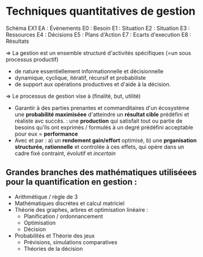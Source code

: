 # Techniques quantitatives de gestion

Schéma EX1
EA : Évènements
E0 : Besoin
E1 : Situation
E2 : Situation
E3 : Ressources
E4 : Décisions
E5 : Plans d'Action
E7 : Ecarts d'execution
E8 : Résultats

=> La gestion est un ensemble structuré d'activités spécifiques (=un sous processus productif)
* de nature essentiellement informationnelle et décisionnelle
* dynamique, cyclique, itératif, récursif et probabiliste
* de support aux opérations productives et d'aide à la décision.

=> Le processus de gestion vise à (finalité, but, utilité)
* Garantir à des parties prenantes et commanditaires d'un écosystème une **probabilité maximiséee** d'atteindre un **résultat cible** prédéfini et réaliste avc succès. : une **production** qui satisfait tout ou partie de besoins qu'ils ont exprimés / formulés à un degré prédéfini acceptable pour eux = **performance**
* Avec et par : a) un **rendement gain/effort** optimisé, b) une **prganisation structurée, rationnelle** et controlée à ces effets, qui opère dans un cadre fixé contraint, évolutif et *incertain*


## Grandes branches des mathématiques utiliséees pour la quantification en gestion : 
* Arithmétique / règle de 3
* Mathématiques discrètes et calcul matriciel
* Théorie des graphes, arbres et optimisation linéaire :
    * Planification / ordonnancement
    * Optimisation
    * Décision
* Probabilités et Théorie des jeux
    * Prévisions, simulations comparatives
    * Théories de la décision
